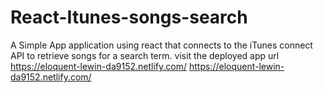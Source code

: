# React-Itunes-songs-search
A Simple App application using react that connects to the iTunes connect API to retrieve songs for a search term.
visit the deployed app url https://eloquent-lewin-da9152.netlify.com/
https://eloquent-lewin-da9152.netlify.com/
